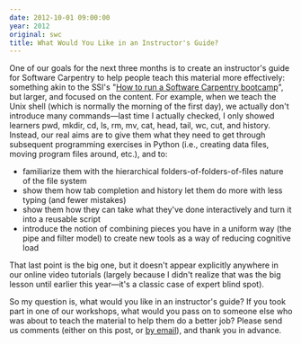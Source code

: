 ```yaml
---
date: 2012-10-01 09:00:00
year: 2012
original: swc
title: What Would You Like in an Instructor's Guide?
---
```

<p>One of our goals for the next three months is to create an instructor's guide for Software Carpentry to help people teach this material more effectively: something akin to the SSI's "<a href="http://software.ac.uk/how-run-software-carpentry-boot-camp">How to run a Software Carpentry bootcamp</a>", but larger, and focused on the content. For example, when we teach the Unix shell (which is normally the morning of the first day), we actually don't introduce many commands&mdash;last time I actually checked, I only showed learners pwd, mkdir, cd, ls, rm, mv, cat, head, tail, wc, cut, and history. Instead, our real aims are to give them what they need to get through subsequent programming exercises in Python (i.e., creating data files, moving program files around, etc.), and to:</p>
<ul>
<li>familiarize them with the hierarchical folders-of-folders-of-files nature of the file system</li>
<li>show them how tab completion and history let them do more with less typing (and fewer mistakes)</li>
<li>show them how they can take what they've done interactively and turn it into a reusable script</li>
<li>introduce the notion of combining pieces you have in a uniform way (the pipe and filter model) to create new tools as a way of reducing cognitive load</li>
</ul>
<p>That last point is the big one, but it doesn't appear explicitly anywhere in our online video tutorials (largely because I didn't realize that was the big lesson until earlier this year&mdash;it's a classic case of expert blind spot).</p>
<p>So my question is, what would you like in an instructor's guide? If you took part in one of our workshops, what would you pass on to someone else who was about to teach the material to help them do a better job? Please send us comments (either on this post, or <a href="mailto:{{site.contact}}">by email</a>), and thank you in advance.</p>
